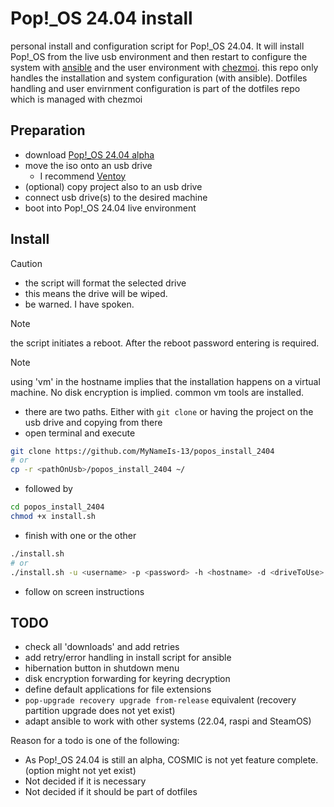 # Pop!_OS 24.04 install

personal install and configuration script for Pop!_OS 24.04.
It will install Pop!_OS from the live usb environment and then restart to configure the system with [ansible](https://www.ansible.com/) and the user environment with [chezmoi](https://www.chezmoi.io/).
this repo only handles the installation and system configuration (with ansible).
Dotfiles handling and user envirnment configuration is part of the dotfiles repo which is managed with chezmoi

## Preparation

- download [Pop!_OS 24.04 alpha](https://system76.com/cosmic)
- move the iso onto an usb drive
  - I recommend [Ventoy](https://www.ventoy.net/en/index.html)
- (optional) copy project also to an usb drive
- connect usb drive(s) to the desired machine
- boot into Pop!_OS 24.04 live environment

## Install

> [!CAUTION]
>
> - the script will format the selected drive
> - this means the drive will be wiped.
> - be warned. I have spoken.

> [!NOTE]
>
> the script initiates a reboot. After the reboot password entering is required.

> [!NOTE]
>
> using 'vm' in the hostname implies that the installation happens on a virtual machine. No disk encryption is implied. common vm tools are installed.

- there are two paths. Either with `git clone` or having the project on the usb drive and copying from there
- open terminal and execute

```bash
git clone https://github.com/MyNameIs-13/popos_install_2404
# or
cp -r <pathOnUsb>/popos_install_2404 ~/
```

- followed by

```bash
cd popos_install_2404
chmod +x install.sh
```

- finish with one or the other

```bash
./install.sh
# or
./install.sh -u <username> -p <password> -h <hostname> -d <driveToUse>
```

- follow on screen instructions

## TODO

- check all 'downloads' and add retries
- add retry/error handling in install script for ansible
- hibernation button in shutdown menu
- disk encryption forwarding for keyring decryption
- define default applications for file extensions
- `pop-upgrade recovery upgrade from-release` equivalent (recovery partition upgrade does not yet exist)
- adapt ansible to work with other systems (22.04, raspi and SteamOS)

Reason for a todo is one of the following:

- As Pop!_OS 24.04 is still an alpha, COSMIC is not yet feature complete. (option might not yet exist)
- Not decided if it is necessary
- Not decided if it should be part of dotfiles
